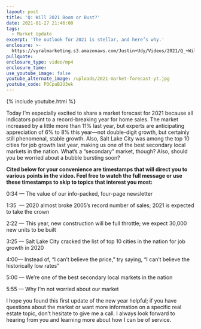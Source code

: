```yaml
---
layout: post
title: 'Q: Will 2021 Boom or Bust?'
date: 2021-01-27 21:46:00
tags:
  - Market Update
excerpt: 'The outlook for 2021 is stellar, and here’s why.'
enclosure: >-
  https://vyralmarketing.s3.amazonaws.com/Justin+Udy/Videos/2021/Q_+Will+2021+Boom%2C+or+Bust_.mp4
pullquote:
enclosure_type: video/mp4
enclosure_time:
use_youtube_image: false
youtube_alternate_image: /uploads/2021-market-forecast-yt.jpg
youtube_code: POCpaB2U3ek
---
```


{% include youtube.html %}

Today I’m especially excited to share a market forecast for 2021 because all indicators point to a record-breaking year for home sales. The market increased by a little more than 11% last year, but experts are anticipating appreciation of 6% to 8% this year—not double-digit growth, but certainly still phenomenal, stable growth. Also, Salt Lake City was among the top 10 cities for job growth last year, making us one of the best secondary local markets in the nation. What’s a “secondary” market, though? Also, should you be worried about a bubble bursting soon?

**Cited below for your convenience are timestamps that will direct you to various points in the video. Feel free to watch the full message or use these timestamps to skip to topics that interest you most:&nbsp;**

0:34 — The value of our info-packed, four-page newsletter&nbsp;

1:35&nbsp; — 2020 almost broke 2005’s record number of sales; 2021 is expected to take the crown&nbsp;

2:22 — This year, new construction will be full throttle; we expect 30,000 new units to be built&nbsp;

3:25 — Salt Lake City cracked the list of top 10 cities in the nation for job growth in 2020

4:00— Instead of, “I can’t believe the price,” try saying, “I can’t believe the historically low rates”

5:00 — We’re one of the best secondary local markets in the nation&nbsp;

5:55 — Why I’m not worried about our market&nbsp;

I hope you found this first update of the new year helpful; if you have questions about the market or want more information on a specific real estate topic, don’t hesitate to give me a call. I always look forward to hearing from you and learning more about how I can be of service.
